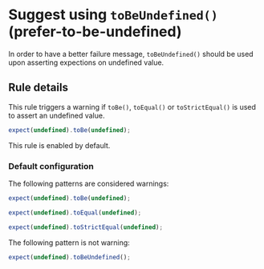 # Suggest using `toBeUndefined()` (prefer-to-be-undefined)

In order to have a better failure message, `toBeUndefined()` should be used upon
asserting expections on undefined value.

## Rule details

This rule triggers a warning if `toBe()`, `toEqual()` or `toStrictEqual()` is
used to assert an undefined value.

```js
expect(undefined).toBe(undefined);
```

This rule is enabled by default.

### Default configuration

The following patterns are considered warnings:

```js
expect(undefined).toBe(undefined);

expect(undefined).toEqual(undefined);

expect(undefined).toStrictEqual(undefined);
```

The following pattern is not warning:

```js
expect(undefined).toBeUndefined();
```
